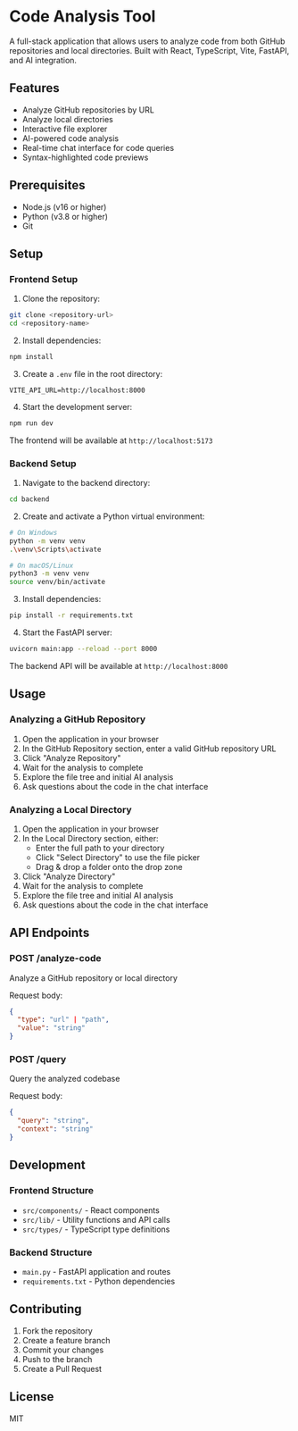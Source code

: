 # Code Analysis Tool

A full-stack application that allows users to analyze code from both GitHub repositories and local directories. Built with React, TypeScript, Vite, FastAPI, and AI integration.

## Features

- Analyze GitHub repositories by URL
- Analyze local directories
- Interactive file explorer
- AI-powered code analysis
- Real-time chat interface for code queries
- Syntax-highlighted code previews

## Prerequisites

- Node.js (v16 or higher)
- Python (v3.8 or higher)
- Git

## Setup

### Frontend Setup

1. Clone the repository:
```bash
git clone <repository-url>
cd <repository-name>
```

2. Install dependencies:
```bash
npm install
```

3. Create a `.env` file in the root directory:
```env
VITE_API_URL=http://localhost:8000
```

4. Start the development server:
```bash
npm run dev
```

The frontend will be available at `http://localhost:5173`

### Backend Setup

1. Navigate to the backend directory:
```bash
cd backend
```

2. Create and activate a Python virtual environment:
```bash
# On Windows
python -m venv venv
.\venv\Scripts\activate

# On macOS/Linux
python3 -m venv venv
source venv/bin/activate
```

3. Install dependencies:
```bash
pip install -r requirements.txt
```

4. Start the FastAPI server:
```bash
uvicorn main:app --reload --port 8000
```

The backend API will be available at `http://localhost:8000`

## Usage

### Analyzing a GitHub Repository

1. Open the application in your browser
2. In the GitHub Repository section, enter a valid GitHub repository URL
3. Click "Analyze Repository"
4. Wait for the analysis to complete
5. Explore the file tree and initial AI analysis
6. Ask questions about the code in the chat interface

### Analyzing a Local Directory

1. Open the application in your browser
2. In the Local Directory section, either:
   - Enter the full path to your directory
   - Click "Select Directory" to use the file picker
   - Drag & drop a folder onto the drop zone
3. Click "Analyze Directory"
4. Wait for the analysis to complete
5. Explore the file tree and initial AI analysis
6. Ask questions about the code in the chat interface

## API Endpoints

### POST /analyze-code
Analyze a GitHub repository or local directory

Request body:
```json
{
  "type": "url" | "path",
  "value": "string"
}
```

### POST /query
Query the analyzed codebase

Request body:
```json
{
  "query": "string",
  "context": "string"
}
```

## Development

### Frontend Structure

- `src/components/` - React components
- `src/lib/` - Utility functions and API calls
- `src/types/` - TypeScript type definitions

### Backend Structure

- `main.py` - FastAPI application and routes
- `requirements.txt` - Python dependencies

## Contributing

1. Fork the repository
2. Create a feature branch
3. Commit your changes
4. Push to the branch
5. Create a Pull Request

## License

MIT
